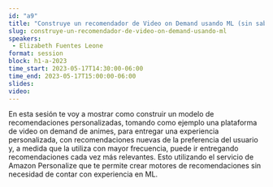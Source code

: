 ```yaml
---
id: "a9"
title: "Construye un recomendador de Video on Demand usando ML (sin saber ML)"
slug: construye-un-recomendador-de-video-on-demand-usando-ml
speakers:
 - Elizabeth Fuentes Leone 
format: session
block: h1-a-2023
time_start: 2023-05-17T14:30:00-06:00
time_end: 2023-05-17T15:00:00-06:00
slides: 
video: 
---
```


En esta sesión te voy a mostrar como construir un modelo de recomendaciones personalizadas, tomando como ejemplo una plataforma de video on demand de animes, para entregar una experiencia personalizada, con recomendaciones nuevas de la preferencia del usuario y, a medida que la utiliza con mayor frecuencia, puede ir entregando recomendaciones cada vez más relevantes. Esto utilizando el servicio de Amazon Personalize que te permite crear motores de recomendaciones sin necesidad de contar con experiencia en ML.